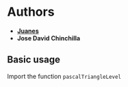 # Authors

* **[Juanes](https://github.com/Datzu712)**
* **Jose David Chinchilla**

## Basic usage
Import the function `pascalTriangleLevel` 